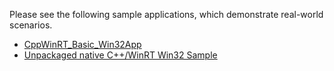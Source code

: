Please see the following sample applications, which demonstrate real-world scenarios.

- [CppWinRT_Basic_Win32App](https://github.com/microsoft/Xaml-Islands-Samples/tree/master/Standalone_Samples/CppWinRT_Basic_Win32App)
- [Unpackaged native C++/WinRT Win32 Sample](https://github.com/microsoft/Xaml-Islands-Samples/tree/master/Samples/Win32)
